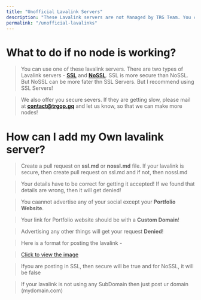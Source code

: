 ```yaml
---
title: "Unofficial Lavalink Servers"
description: "These Lavalink servers are not Managed by TRG Team. You can go with these if none of our nodes are perfect for you! Make sure to report problems of our nodes via mails, so that we can make it more better!"
permalink: "/unofficial-lavalinks"
---
```


# What to do if no node is working?
> You can use one of these lavalink servers. There are two types of Lavalink servers - **[SSL](/unofficial-lavalinks/ssl)** and **[NoSSL](/unofficial-lavalinks/nossl)**. SSL is more secure than NoSSL. But NoSSL can be more fater thn SSL Servers. But I recommend using SSL Servers!

>  We also offer you secure severs. If they are getting slow, please mail at **contact@trgop.gq** and let us know, so that we can make more nodes!

# How can I add my Own lavalink server?
> Create a pull request on **ssl.md** or **nossl.md** file. If your lavalink is secure, then create pull request on ssl.md and if not, then nossl.md

> Your details have to be correct for getting it accepted! If we found that details are wrong, then it will get denied!

> You caannot advertise any of your social except your **Portfolio Website**.

> Your link for Portfolio website should be with a **Custom Domain**!

> Advertising any other things will get your request **Denied**!

>  Here is a format for posting the lavalink -

> [Click to view the image](https://i.imgur.com/2i3zuZU.png)

> Ifyou are posting in SSL, then secure will be true and for NoSSL, it will be false

> If your lavalink is not using any SubDomain then just post ur domain (mydomain.com)